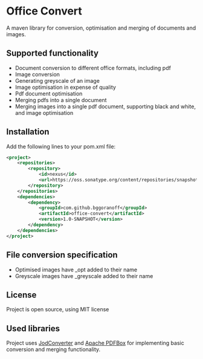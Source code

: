 # Office Convert
A maven library for conversion, optimisation and merging of documents and images.

## Supported functionality
- Document conversion to different office formats, including pdf
- Image conversion
- Generating greyscale of an image
- Image optimisation in expense of quality
- Pdf document optimisation
- Merging pdfs into a single document
- Merging images into a single pdf document, supporting black and white, and image optimisation

## Installation
Add the following lines to your pom.xml file:
<br />
```xml
<project>
    <repositories>
        <repository>
            <id>nexus</id>
            <url>https://oss.sonatype.org/content/repositories/snapshots/</url>
        </repository>
    </repositories>
    <dependencies>
        <dependency>
            <groupId>com.github.bggoranoff</groupId>
            <artifactId>office-convert</artifactId>
            <version>1.0-SNAPSHOT</version>
        </dependency>
    </dependencies>
</project>
```

## File conversion specification
- Optimised images have _opt added to their name
- Greyscale images have _greyscale added to their name

## License
Project is open source, using MIT license

## Used libraries
Project uses [JodConverter](https://github.com/sbraconnier/jodconverter) and [Apache PDFBox](https://pdfbox.apache.org/) for implementing basic conversion and merging functionality.